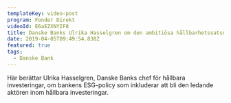 ```yaml
---
templateKey: video-post
program: Fonder Direkt
videoId: E6aEZXNYIF8
title: Danske Banks Ulrika Hasselgren om den ambitiösa hållbarhetssatsningen
date: 2019-04-05T09:49:54.838Z
featured: true
tags:
  - Danske Bank
---
```

Här berättar Ulrika Hasselgren, Danske Banks chef för hållbara investeringar, om bankens ESG-policy som inkluderar att bli den ledande aktören inom hållbara investeringar.
